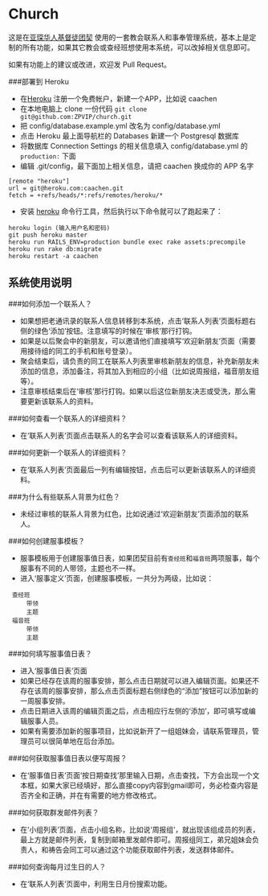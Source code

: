 Church
======

这是在[亚琛华人基督徒团契](http://www.caachen.de) 使用的一套教会联系人和事奉管理系统，基本上是定制的所有功能，如果其它教会或查经班想使用本系统，可以改掉相关信息即可。

如果有功能上的建议或改进，欢迎发 Pull Request。

###部署到 Heroku
- 在[Heroku](http://www.heroku.com) 注册一个免费帐户，新建一个APP，比如说 caachen
- 在本地电脑上 clone 一份代码 `git clone git@github.com:ZPVIP/church.git`
- 把 config/database.example.yml 改名为  config/database.yml
- 点击 Heroku 最上面导航栏的 Databases 新建一个 Postgresql 数据库
- 将数据库 Connection Settings 的相关信息填入 config/database.yml 的 `production:` 下面
- 编辑 .git/config，最下面加上相关信息，请把 caachen 换成你的 APP 名字
```
[remote "heroku"]
url = git@heroku.com:caachen.git
fetch = +refs/heads/*:refs/remotes/heroku/*
```
- 安装 [heroku](https://toolbelt.heroku.com/) 命令行工具，然后执行以下命令就可以了跑起来了：
```
heroku login (输入用户名和密码)
git push heroku master
heroku run RAILS_ENV=production bundle exec rake assets:precompile
heroku run rake db:migrate
heroku restart -a caachen
```

## 系统使用说明

###如何添加一个联系人？

- 如果想把老通讯录的联系人信息转移到本系统，点击‘联系人列表’页面标题右侧的绿色‘添加’按钮。注意填写的时候在‘审核’那行打钩。
- 如果是以后聚会中的新朋友，可以邀请他们直接填写‘欢迎新朋友’页面（需要用接待组的同工的手机和账号登录）。
- 聚会结束后，请负责的同工在联系人列表里审核新朋友的信息，补充新朋友未添加的信息，添加备注，将其加入到相应的小组（比如说周报组，福音朋友组等）。
- 注意审核结束后在‘审核’那行打钩。如果以后这位新朋友决志或受洗，那么需要更新该联系人的资料。 

###如何查看一个联系人的详细资料？
- 在‘联系人列表’页面点击联系人的名字会可以查看该联系人的详细资料。

###如何更新一个联系人的详细资料？
- 在‘联系人列表’页面最后一列有编辑按钮，点击后可以更新该联系人的详细资料。

###为什么有些联系人背景为红色？
- 未经过审核的联系人背景为红色，比如说通过‘欢迎新朋友’页面添加的联系人。

###如何创建服事模板？
- 服事模板用于创建服事值日表，如果团契目前有`查经班`和`福音班`两项服事，每个服事有不同的人带领，主题也不一样。
- 进入‘服事定义’页面，创建服事模板，一共分为两级，比如说：
```
 查经班
     带领
     主题
 福音班
     带领
     主题
```

###如何填写服事值日表？
- 进入‘服事值日表’页面
- 如果已经存在该周的服事安排，那么点击日期就可以进入编辑页面。如果还不存在该周的服事安排，那么点击页面标题右侧绿色的“添加”按钮可以添加新的一周服事安排。
- 点击日期进入该周的编辑页面之后，点击相应行左侧的‘添加’，即可填写或编辑服事人员。
- 如果有需要添加新的服事项目，比如说新开了一组姐妹会，请联系管理员，管理员可以很简单地在后台添加。 

###如何获取服事值日表以便写周报？
- 在‘服事值日表’页面‘按日期查找’那里输入日期，点击查找，下方会出现一个文本框，如果大家已经填好，那么直接copy内容到gmail即可，务必检查内容是否齐全和正确，并在有需要的地方修改格式。

###如何获取群发邮件列表？
- 在‘小组列表’页面，点击小组名称，比如说‘周报组’，就出现该组成员的列表，最上方就是邮件列表，复制到邮箱里发邮件即可。周报组同工，弟兄姐妹会负责人，和祷告会同工可以通过这个功能获取邮件列表，发送群体邮件。

###如何查询每月过生日的人？
- 在‘联系人列表’页面中，利用生日月份搜索功能。

